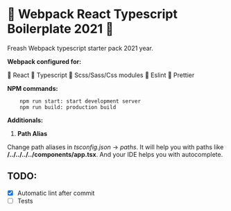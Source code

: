 # 🎉 Webpack React Typescript Boilerplate 2021 🎉

Freash Webpack typescript starter pack 2021 year.

**Webpack configured for:**

   🚀 React
   💪 Typescript
   💅 Scss/Sass/Css modules
   📐 Eslint
   🧹 Prettier

**NPM commands:**

```
    npm run start: start development server
    npm run build: production build
```

**Additionals:**

1. **Path Alias**

Change path aliases in *tsconfig.json* -> *paths*. It will help you with paths like **/../../../../components/app.tsx**. And your IDE helps you with autocomplete.


## TODO:

- [x] Automatic lint after commit
- [ ] Tests
